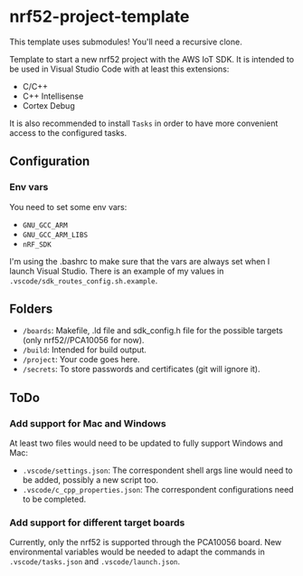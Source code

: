 # nrf52-project-template

This template uses submodules! You'll need a recursive clone.

Template to start a new nrf52 project with the AWS IoT SDK. It is intended to be used in Visual Studio Code with at least this extensions:

- C/C++
- C++ Intellisense
- Cortex Debug

It is also recommended to install `Tasks` in order to have more convenient access to the configured tasks.

## Configuration

### Env vars

You need to set some env vars:

- `GNU_GCC_ARM`
- `GNU_GCC_ARM_LIBS`
- `nRF_SDK`

I'm using the .bashrc to make sure that the vars are always set when I launch Visual Studio. There is an example of my values in `.vscode/sdk_routes_config.sh.example`.

## Folders

- `/boards`: Makefile, .ld file and sdk_config.h file for the possible targets (only nrf52//PCA10056 for now).
- `/build`: Intended for build output.
- `/project`: Your code goes here.
- `/secrets`: To store passwords and certificates (git will ignore it).

## ToDo

### Add support for Mac and Windows

At least two files would need to be updated to fully support Windows and Mac:

- `.vscode/settings.json`: The correspondent shell args line would need to be added, possibly a new script too.
- `.vscode/c_cpp_properties.json`: The correspondent configurations need to be completed.

### Add support for different target boards

Currently, only the nrf52 is supported through the PCA10056 board. New environmental variables would be needed to adapt the commands in `.vscode/tasks.json` and `.vscode/launch.json`.
